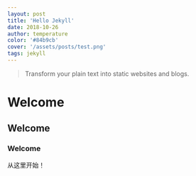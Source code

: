```yaml
---
layout: post
title: 'Hello Jekyll'
date: 2018-10-26
author: temperature
color: '#84b9cb'
cover: '/assets/posts/test.png'
tags: jekyll 
---
```


> Transform your plain text into static websites and blogs.

# Welcome 

## Welcome

### Welcome

从这里开始！